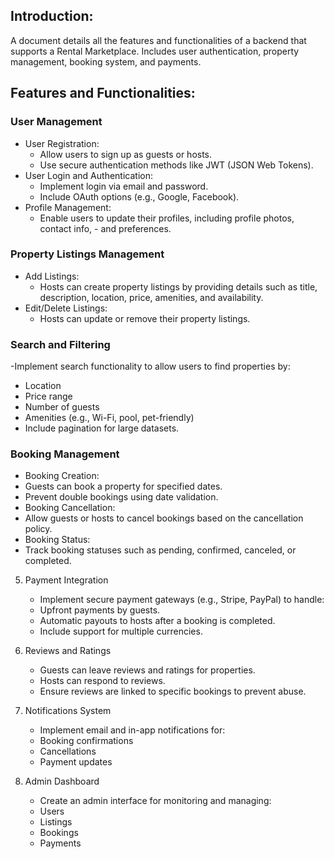 ## Introduction:

A document details all the features and functionalities of a backend that supports a Rental Marketplace. Includes user authentication, property management, booking system, and payments.

## Features and Functionalities:

### User Management

- User Registration:
  - Allow users to sign up as guests or hosts.
  - Use secure authentication methods like JWT (JSON Web Tokens).
- User Login and Authentication:
  - Implement login via email and password.
  - Include OAuth options (e.g., Google, Facebook).
- Profile Management:
  - Enable users to update their profiles, including profile photos, contact info, - and preferences.

### Property Listings Management

- Add Listings:
  - Hosts can create property listings by providing details such as title, description, location, price, amenities, and availability.
- Edit/Delete Listings:
  - Hosts can update or remove their property listings.

### Search and Filtering

-Implement search functionality to allow users to find properties by:

- Location
- Price range
- Number of guests
- Amenities (e.g., Wi-Fi, pool, pet-friendly)
- Include pagination for large datasets.

### Booking Management

- Booking Creation:
- Guests can book a property for specified dates.
- Prevent double bookings using date validation.
- Booking Cancellation:
- Allow guests or hosts to cancel bookings based on the cancellation policy.
- Booking Status:
- Track booking statuses such as pending, confirmed, canceled, or completed.

5. Payment Integration

   - Implement secure payment gateways (e.g., Stripe, PayPal) to handle:
   - Upfront payments by guests.
   - Automatic payouts to hosts after a booking is completed.
   - Include support for multiple currencies.

6. Reviews and Ratings

   - Guests can leave reviews and ratings for properties.
   - Hosts can respond to reviews.
   - Ensure reviews are linked to specific bookings to prevent abuse.

7. Notifications System

   - Implement email and in-app notifications for:
   - Booking confirmations
   - Cancellations
   - Payment updates

8. Admin Dashboard

   - Create an admin interface for monitoring and managing:
   - Users
   - Listings
   - Bookings
   - Payments
